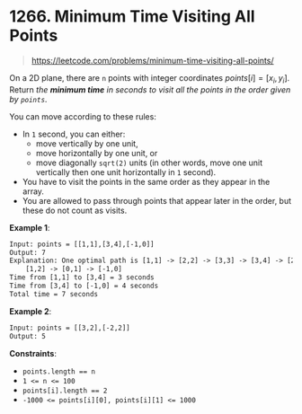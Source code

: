# 1266. Minimum Time Visiting All Points

> <https://leetcode.com/problems/minimum-time-visiting-all-points/>

On a 2D plane, there are `n` points with integer coordinates
$points[i] = [x_i, y_i]$. Return *the **minimum time** in seconds to visit all
the points in the order given by `points`*.

You can move according to these rules:

- In `1` second, you can either:
  - move vertically by one unit,
  - move horizontally by one unit, or
  - move diagonally `sqrt(2)` units (in other words, move one unit vertically
    then one unit horizontally in `1` second).
- You have to visit the points in the same order as they appear in the array.
- You are allowed to pass through points that appear later in the order, but
  these do not count as visits.

**Example 1**:

```txt
Input: points = [[1,1],[3,4],[-1,0]]
Output: 7
Explanation: One optimal path is [1,1] -> [2,2] -> [3,3] -> [3,4] -> [2,3] ->
    [1,2] -> [0,1] -> [-1,0]
Time from [1,1] to [3,4] = 3 seconds 
Time from [3,4] to [-1,0] = 4 seconds
Total time = 7 seconds
```

**Example 2**:

```txt
Input: points = [[3,2],[-2,2]]
Output: 5
```

**Constraints**:

- `points.length == n`
- `1 <= n <= 100`
- `points[i].length == 2`
- `-1000 <= points[i][0], points[i][1] <= 1000`
